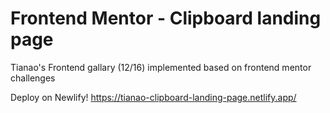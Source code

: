 # Frontend Mentor - Clipboard landing page

Tianao's Frontend gallary (12/16) implemented based on frontend mentor challenges

Deploy on Newlify! https://tianao-clipboard-landing-page.netlify.app/
